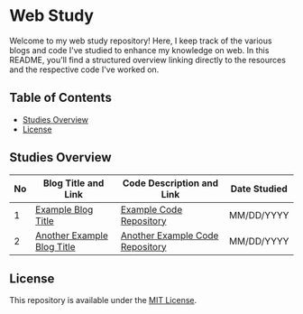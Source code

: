 # Web Study

Welcome to my web study repository! Here, I keep track of the various blogs and code I've studied to enhance my knowledge on web. In this README, you'll find a structured overview linking directly to the resources and the respective code I've worked on.

## Table of Contents

- [Studies Overview](#studies-overview)
- [License](#license)

## Studies Overview

| No | Blog Title and Link                                               | Code Description and Link                                         | Date Studied |
|----|------------------------------------------------------------------|------------------------------------------------------------------|--------------|
| 1  | [Example Blog Title](http://exampleblog.com)                      | [Example Code Repository](http://examplecode.com)                | MM/DD/YYYY   |
| 2  | [Another Example Blog Title](http://anotherexampleblog.com)       | [Another Example Code Repository](http://anotherexamplecode.com) | MM/DD/YYYY   |


## License

This repository is available under the [MIT License](LICENSE).

